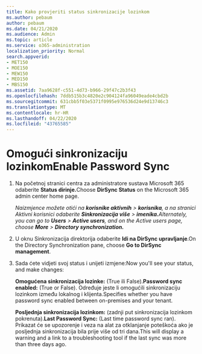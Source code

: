 ```yaml
---
title: Kako provjeriti status sinkronizacije lozinkom
ms.author: pebaum
author: pebaum
ms.date: 04/21/2020
ms.audience: Admin
ms.topic: article
ms.service: o365-administration
localization_priority: Normal
search.appverid:
- MET150
- MOE150
- MEW150
- MED150
- MBS150
ms.assetid: 7aa9628f-c551-4d73-b966-29f47c2b3f43
ms.openlocfilehash: 7ddb515b3c4820e2c904124fa96049eade4cbd2b
ms.sourcegitcommit: 631cbb5f03e5371f0995e976536d24e9d13746c3
ms.translationtype: MT
ms.contentlocale: hr-HR
ms.lasthandoff: 04/22/2020
ms.locfileid: "43765585"
---
```

# <a name="enable-password-sync"></a><span data-ttu-id="ec5c3-102">Omogući sinkronizaciju lozinkom</span><span class="sxs-lookup"><span data-stu-id="ec5c3-102">Enable Password Sync</span></span>

1.  <span data-ttu-id="ec5c3-103">Na početnoj stranici centra za administratore sustava Microsoft 365 odaberite **Status dirinje.**</span><span class="sxs-lookup"><span data-stu-id="ec5c3-103">Choose **DirSync Status** on the Microsoft 365 admin center home page.</span></span> 
    
     <span data-ttu-id="ec5c3-104">*Naizmjence možete otići na **korisnike aktivnih** \> **korisnika**, a na stranici Aktivni korisnici odaberite **Sinkronizacija više** \> **imenika.***</span><span class="sxs-lookup"><span data-stu-id="ec5c3-104">*Alternately, you can go to **Users** \> **Active users**, and on the Active users page, choose **More** \> **Directory synchronization.***</span></span> 
    
2. <span data-ttu-id="ec5c3-105">U oknu Sinkronizacija direktorija odaberite **Idi na DirSync upravljanje**.</span><span class="sxs-lookup"><span data-stu-id="ec5c3-105">On the Directory Synchronization pane, choose **Go to DirSync management**.</span></span> 
    
3. <span data-ttu-id="ec5c3-106">Sada ćete vidjeti svoj status i unijeti izmjene:</span><span class="sxs-lookup"><span data-stu-id="ec5c3-106">Now you'll see your status, and make changes:</span></span>
    
    <span data-ttu-id="ec5c3-107">**Omogućena sinkronizacija lozinke:** (True ili False).</span><span class="sxs-lookup"><span data-stu-id="ec5c3-107">**Password sync enabled:** (True or False).</span></span> <span data-ttu-id="ec5c3-108">Određuje jeste li omogućili sinkronizaciju lozinkom između lokalnog i klijenta.</span><span class="sxs-lookup"><span data-stu-id="ec5c3-108">Specifies whether you have password sync enabled between on-premises and your tenant.</span></span> 
    
    <span data-ttu-id="ec5c3-109">**Posljednja sinkronizacija lozinkom:** (zadnji put sinkronizacija lozinkom pokrenuta).</span><span class="sxs-lookup"><span data-stu-id="ec5c3-109">**Last Password Sync:** (Last time password sync ran).</span></span> <span data-ttu-id="ec5c3-110">Prikazat će se upozorenje i veza na alat za otklanjanje poteškoća ako je posljednja sinkronizacija bila prije više od tri dana.</span><span class="sxs-lookup"><span data-stu-id="ec5c3-110">This will display a warning and a link to a troubleshooting tool if the last sync was more than three days ago.</span></span> 
    

